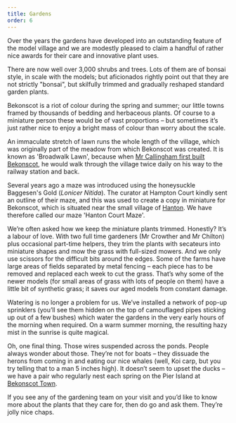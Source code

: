 ```yaml
---
title: Gardens
order: 6
---
```


Over the years the gardens have developed into an outstanding feature of the model village and we are modestly pleased to claim a handful of rather nice awards for their care and innovative plant uses.

There are now well over 3,000 shrubs and trees. Lots of them are of bonsai style, in scale with the models; but aficionados rightly point out that they are not strictly "bonsai", but skilfully trimmed and gradually reshaped standard garden plants.

Bekonscot is a riot of colour during the spring and summer; our little towns framed by thousands of bedding and herbaceous plants. Of course to a miniature person these would be of vast proportions – but sometimes it’s just rather nice to enjoy a bright mass of colour than worry about the scale.

An immaculate stretch of lawn runs the whole length of the village, which was originally part of the meadow from which Bekonscot was created. It is known as 'Broadwalk Lawn', because when [Mr Callingham first built Bekonscot](/history/full/), he would walk through the village twice daily on his way to the railway station and back.

Several years ago a maze was introduced using the honeysuckle Baggesen's Gold (*Lonicer Nitida*). The curator at Hampton Court kindly sent an outline of their maze, and this was used to create a copy in miniature for Bekonscot, which is situated near the small village of [Hanton](/models-and-attractions/villages/hanton/). We have therefore called our maze 'Hanton Court Maze'.

We’re often asked how we keep the miniature plants trimmed. Honestly? It’s a labour of love. With two full time gardeners (Mr Crowther and Mr Chilton) plus occasional part-time helpers, they trim the plants with secateurs into miniature shapes and mow the grass with full-sized mowers. And we only use scissors for the difficult bits around the edges. Some of the farms have large areas of fields separated by metal fencing – each piece has to be removed and replaced each week to cut the grass. That’s why some of the newer models (for small areas of grass with lots of people on them) have a little bit of synthetic grass; it saves our aged models from constant damage.

Watering is no longer a problem for us. We’ve installed a network of pop-up sprinklers (you’ll see them hidden on the top of camouflaged pipes sticking up out of a few bushes) which water the gardens in the very early hours of the morning when required. On a warm summer morning, the resulting hazy mist in the sunrise is quite magical.

Oh, one final thing. Those wires suspended across the ponds. People always wonder about those. They’re not for boats – they dissuade the herons from coming in and eating our nice whales (well, Koi carp, but you try telling that to a man 5 inches high). It doesn’t seem to upset the ducks – we have a pair who regularly nest each spring on the Pier Island at [Bekonscot Town](/models-and-attractions/villages/bekonscot-town/).

If you see any of the gardening team on your visit and you’d like to know more about the plants that they care for, then do go and ask them. They’re jolly nice chaps. 